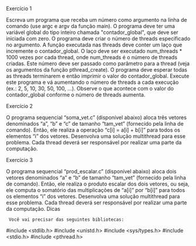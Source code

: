 Exercício 1

Escreva um programa que receba um número como argumento na linha de comando (use argc e argv da função main). O programa deve ter uma variável global do tipo inteiro chamada "contador_global", que deve ser iniciada com zero. O programa deve criar o número de threads especificado no argumento. A função executada nas threads deve conter um laço que incremente o contador_global. O laço deve ser executado num_threads * 1000 vezes por cada thread, onde num_threads é o número de threads criadas. Este número deve ser passado como parâmetro para a thread (veja os argumentos da função pthread_create). O programa deve esperar todas as threads terminarem e então imprimir o valor do contador_global. Execute este programa e vá aumentando o número de threads a cada execução (ex.: 2, 5, 10, 30, 50, 100, ...). Observe o que acontece com o valor do contador_global conforme o número de threads aumenta.

Exercício 2

O programa sequencial “soma_vet.c” (disponível abaixo) aloca três vetores denominados “a”, “b” e “c” de tamanho “tam_vet” (fornecido pela linha de comando). Então, ele realiza a operação “c[i] = a[i] + b[i]” para todos os elementos “i” dos vetores. Desenvolva uma solução multithread para esse problema. Cada thread deverá ser responsável por realizar uma parte da computação.

Exercício 3

O programa sequencial “prod_escalar.c” (disponível abaixo) aloca dois vetores denominados “a” e “b” de tamanho “tam_vet” (fornecido pela linha de comando). Então, ele realiza o produto escalar dos dois vetores, ou seja, ele computa o somatório das multiplicações de “a[i]” por “b[i]” para todos os elementos “i” dos vetores. Desenvolva uma solução multithread para esse problema. Cada thread deverá ser responsável por realizar uma parte da computação.
Dicas

     Você vai precisar das seguintes bibliotecas:

#include <stdlib.h>
#include <unistd.h>
#include <sys/types.h>
#include <stdio.h>
#include <pthread.h>
